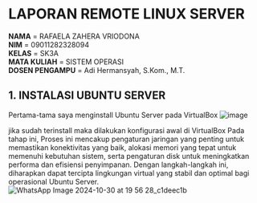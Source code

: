 # LAPORAN REMOTE LINUX SERVER 
**NAMA** = RAFAELA ZAHERA VRIODONA <BR>
**NIM** = 09011282328094<BR>
**KELAS** = SK3A <BR>
**MATA KULIAH** = SISTEM OPERASI <BR>
**DOSEN PENGAMPU** = Adi Hermansyah, S.Kom., M.T.
 ## 1. INSTALASI UBUNTU SERVER <BR>
 Pertama-tama saya menginstall Ubuntu Server pada VirtualBox ![image](https://github.com/user-attachments/assets/66f53c95-b6ff-4db1-bba4-483a288185f1)

jika sudah terinstall maka dilakukan konfigurasi awal di VirtualBox Pada tahap ini, Proses ini mencakup pengaturan jaringan yang penting untuk memastikan konektivitas yang baik, alokasi memori yang tepat untuk memenuhi kebutuhan sistem, serta pengaturan disk untuk meningkatkan performa dan efisiensi penyimpanan. Dengan langkah-langkah ini,
diharapkan dapat tercipta lingkungan virtual yang stabil dan optimal bagi operasional Ubuntu Server. ![WhatsApp Image 2024-10-30 at 19 56 28_c1deec1b](https://github.com/user-attachments/assets/9c438918-4663-46af-b44f-d2dfeb127366)

 
